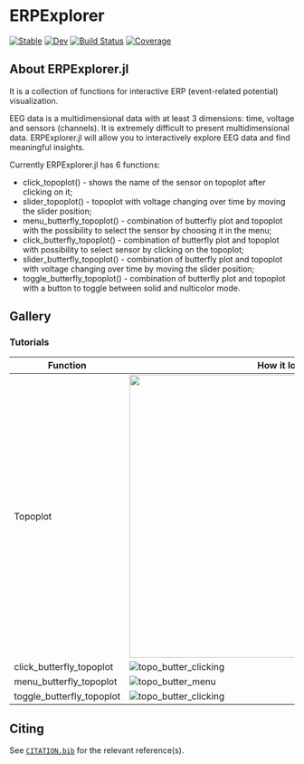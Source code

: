 # ERPExplorer

[![Stable](https://img.shields.io/badge/docs-stable-blue.svg)](https://vladdez.github.io/ERPExplorer.jl/stable/)
[![Dev](https://img.shields.io/badge/docs-dev-blue.svg)](https://vladdez.github.io/ERPExplorer.jl/dev/)
[![Build Status](https://github.com/vladdez/ERPExplorer.jl/actions/workflows/CI.yml/badge.svg?branch=master)](https://github.com/vladdez/ERPExplorer.jl/actions/workflows/CI.yml?query=branch%3Amaster)
[![Coverage](https://codecov.io/gh/vladdez/ERPExplorer.jl/branch/master/graph/badge.svg)](https://codecov.io/gh/vladdez/ERPExplorer.jl)

## About ERPExplorer.jl

It is a collection of functions for interactive ERP (event-related potential) visualization.

EEG data is a multidimensional data with at least 3 dimensions: time, voltage and sensors (channels). It is extremely difficult to present multidimensional data. ERPExplorer.jl will allow you to interactively explore EEG data and find meaningful insights. 

Currently ERPExplorer.jl has 6 functions:
- click_topoplot() - shows the name of the sensor on topoplot after clicking on it;
- slider_topoplot() - topoplot with voltage changing over time by moving the slider position;
- menu_butterfly_topoplot() - combination of butterfly plot and topoplot with the possibility to select the sensor by choosing it in the menu;
- click_butterfly_topoplot() - combination of butterfly plot and topoplot with possibility to select sensor by clicking on the topoplot;
- slider_butterfly_topoplot() - combination of butterfly plot and topoplot with voltage changing over time by moving the slider position;
- toggle_butterfly_topoplot() - combination of butterfly plot and topoplot with a button to toggle between solid and nulticolor mode.


## Gallery

### Tutorials

| Function  | How it looks like |
| ------------- | ------------- |
| Topoplot   | <img src="https://user-images.githubusercontent.com/33777074/220991361-86e5e38c-2723-4599-a383-163f9faf35a5.gif" width="580" height="500">|
| click_butterfly_topoplot   | ![topo_butter_clicking](https://user-images.githubusercontent.com/33777074/220991449-0ae94417-72d4-40a3-a249-042d901dcb6f.gif)|
| menu_butterfly_topoplot   | ![topo_butter_menu](https://user-images.githubusercontent.com/33777074/220991965-48e0fe6e-0340-472c-91ff-c323831932da.gif)|
| toggle_butterfly_topoplot   |![topo_butter_clicking](https://user-images.githubusercontent.com/33777074/220991984-fe35e84d-400f-472f-805a-69a706fae266.gif) |

## Citing

See [`CITATION.bib`](CITATION.bib) for the relevant reference(s).
